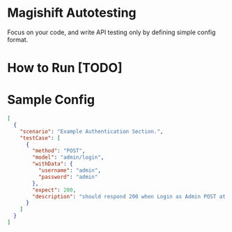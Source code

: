 # Magishift Autotesting

Focus on your code, and write API testing only by defining simple config format.

# How to Run [TODO]

# Sample Config

```json
[
  {
    "scenario": "Example Authentication Section.",
    "testCase": [
      {
        "method": "POST",
        "model": "admin/login",
        "withData": {
          "username": "admin",
          "password": "admin"
        },
        "expect": 200,
        "description": "should respond 200 when Login as Admin POST at /admin/login"
      }
    ]
  }
]
```
